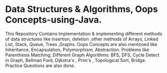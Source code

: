 # Data Structures & Algorithms, Oops Concepts-using-Java.
This Repository Contains Implementation & implementing  different methods of data structures like insertion, deletion ,other methods of Arrays, Linked List, Stack, Queue, Trees ,Graphs.
Oops Concepts are also mentoned like Inheritance, Encapsulation, Polymorphism, Abstraction. Problems like Parenthesis Matching, Different Graph Algorithms: BFS, DFS, Cycle Detect in Graph, Bellman Ford, Dijkstra's , Prim's , Topological Sort, Bridge.
Practice Questions are also done.
